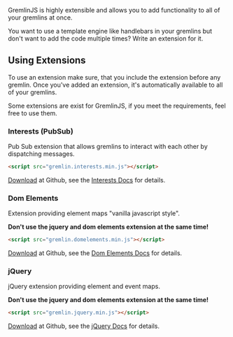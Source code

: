 GremlinJS is highly extensible and allows you to add functionality to all of your gremlins at once.

You want to use a template engine like handlebars in your gremlins but don't want to add the code multiple times? Write an extension for it.

## Using Extensions

To use an extension make sure, that you include the extension before any gremlin. Once you've added an extension, it's automatically available to all of your gremlins.

Some extensions are exist for GremlinJS, if you meet the requirements, feel free to use them.

### Interests (PubSub)
Pub Sub extension that allows gremlins to interact with each other by dispatching messages.

``` html
<script src="gremlin.interests.min.js"></script>
```

[Download](https://github.com/grmlin/gremlinjs-interests) at Github, see the [Interests Docs](api.html#available-extensions_interests-pubsub) for details.


### Dom Elements
Extension providing element maps "vanilla javascript style".

**Don't use the jquery and dom elements extension at the same time!**

``` html
<script src="gremlin.domelements.min.js"></script>
```

[Download](https://github.com/grmlin/gremlinjs-domelements) at Github, see the [Dom Elements Docs](api.html#available-extensions_domelements) for details.

### jQuery
jQuery extension providing element and event maps.

**Don't use the jquery and dom elements extension at the same time!**

``` html
<script src="gremlin.jquery.min.js"></script>
```

[Download](https://github.com/grmlin/gremlinjs-jquery) at Github, see the [jQuery Docs](api.htmll#available-extensions_jquery) for details.
